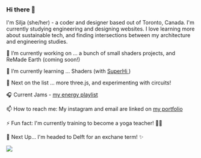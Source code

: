 ### Hi there 👋

I'm Silja (she/her) - a coder and designer based out of Toronto, Canada. I'm currently studying engineering and designing websites. I love learning more about sustainable tech, and finding intersections between my architecture and engineering studies.  


🔭 I’m currently working on ...  a bunch of small shaders projects, and ReMade Earth (coming soon!)

🌱 I’m currently learning ...  Shaders (with <a href = "https://www.superhi.com/"> SuperHi </a> )

🧚 Next on the list ... more three.js, and experimenting with circuits! 

🎧 Current Jams - <a href = "https://open.spotify.com/playlist/784RFK6tAwnkheLxAOi2oJ?si=ee3a28d915a34656"> my energy playlist </a>

📫 How to reach me: My instagram and email are linked on <a href = "https://www.siljawalenius.com/" > my portfolio </a>

⚡ Fun fact: I'm currently training to become a yoga teacher! 🧘‍♀️

🔮 Next Up... I'm headed to Delft for an exchane term! ✨

![](https://komarev.com/ghpvc/?username=siljawalenius&color=8AA98C)
